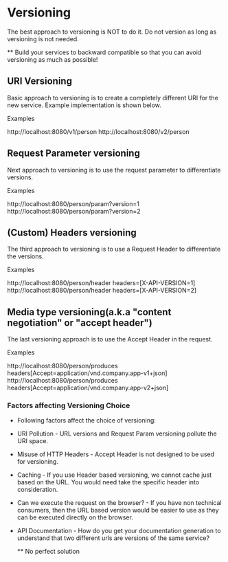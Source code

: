 # Versioning

The best approach to versioning is NOT to do it. Do not version as long as versioning is not needed.

** Build your services to backward compatible so that you can avoid versioning as much as possible!

## URI Versioning
Basic approach to versioning is to create a completely different URI for the new service. Example implementation is shown below.

Examples

http://localhost:8080/v1/person
http://localhost:8080/v2/person

## Request Parameter versioning

Next approach to versioning is to use the request parameter to differentiate versions.

Examples

http://localhost:8080/person/param?version=1
http://localhost:8080/person/param?version=2

## (Custom) Headers versioning


The third approach to versioning is to use a Request Header to differentiate the versions.

Examples

http://localhost:8080/person/header
headers=[X-API-VERSION=1]
http://localhost:8080/person/header
headers=[X-API-VERSION=2]

## Media type versioning(a.k.a "content negotiation" or "accept header")
     
The last versioning approach is to use the Accept Header in the request.

Examples

http://localhost:8080/person/produces
headers[Accept=application/vnd.company.app-v1+json]
http://localhost:8080/person/produces
headers[Accept=application/vnd.company.app-v2+json]
 
 
### Factors affecting Versioning Choice
* Following factors affect the choice of versioning:

* URI Pollution - URL versions and Request Param versioning pollute the URI space.
* Misuse of HTTP Headers - Accept Header is not designed to be used for versioning.
* Caching - If you use Header based versioning, we cannot cache just based on the URL. You would need take the specific header into consideration.
* Can we execute the request on the browser? - If you have non technical consumers, then the URL based version would be easier to use as they can be executed directly on the browser.
* API Documentation - How do you get your documentation generation to understand that two different urls are versions of the same service?
 

  ** No perfect solution
 

